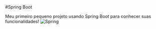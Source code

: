 #Spring Boot

Meu primeiro pequeno projeto usando Spring Boot para conhecer suas funcionalidades!
<img src="https://miro.medium.com/v2/resize:fit:600/1*gLBbycoPkt6wAPGTyDAbZQ.png" alt="Spring">
